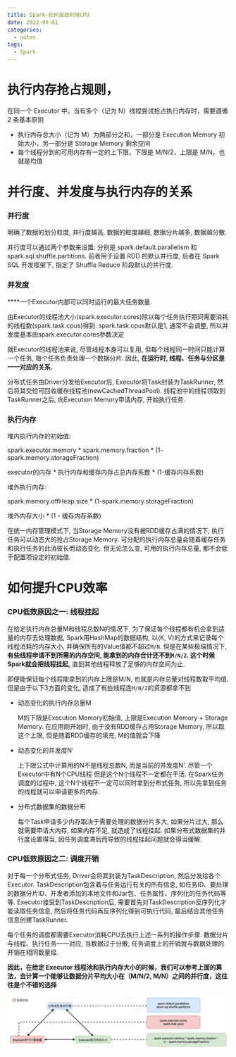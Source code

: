 ```yaml
---
title: Spark-如何高效利用CPU
date: 2022-04-01
categories:
  - notes
tags:
  - Spark
---
```

# 执行内存抢占规则，

在同一个 Executor 中，当有多个（记为 N）线程尝试抢占执行内存时，需要遵循 2 条基本原则

-   执行内存总大小（记为 M）为两部分之和，一部分是 Execution Memory 初始大小，另一部分是 Storage Memory 剩余空间
-   每个线程分到的可用内存有一定的上下限，下限是 M/N/2，上限是 M/N，也就是均值

# 并行度、并发度与执行内存的关系

### **并行度**

明确了数据的划分粒度, 并行度越高, 数据的粒度越细, 数据分片越多, 数据越分散.

并行度可以通过两个参数来设置: 分别是 spark.default.parallelism 和 spark.sql.shuffle.partitions. 前者用于设置 RDD 的默认并行度, 后者在 Spark SQL 开发框架下, 指定了 Shuffle Reduce 阶段默认的并行度.

### **并发度**

****一个Executor内部可以同时运行的最大任务数量.

由Executor的线程池大小(spark.executor.cores)除以每个任务执行期间需要消耗的线程数(spark.task.cpus)得到. spark.task.cpus默认是1, 通常不会调整, 所以并发度基本由spark.executor.cores参数决定

就Executor的线程池来说, 尽管线程本身可以复用, 但每个线程同一时间只能计算一个任务, 每个任务负责处理一个数据分片. 因此, **在运行时, 线程、任务与分区是一一对应的关系.**

分布式任务由Driver分发给Executor后, Executor将Task封装为TaskRunner, 然后将其交给可回收缓存线程池(newCachedThreadPool). 线程池中的线程领取到TaskRunner之后, 向Execution Memory申请内存, 开始执行任务.

### 执行内存

堆内执行内存的初始值:

spark.executor.memory * spark.memory.fraction * (1- spark.memory.storageFraction)

executor的内存 * 执行内存和缓存内存占总内存系数 * (1-缓存内存系数)

堆外执行内存:

spark.memory.offHeap.size * (1-spark.memory.storageFraction)

堆外内存大小 * (1 - 缓存内存系数)

在统一内存管理模式下, 当Storage Memory没有被RDD缓存占满的情况下, 执行任务可以动态大的抢占Storage Memory. 可分配的执行内存总量会随着缓存任务和执行任务的此消彼长而动态变化. 但无论怎么变, 可用的执行内存总量, 都不会低于配置项设定的初始值.

# 如何提升CPU效率

### CPU低效原因之一: 线程挂起

在给定执行内存总量M和线程总数N的情况下, 为了保证每个线程都有机会拿到适量的内存去处理数据, Spark用HashMap的数据结构, 以(K, V)的方式来记录每个线程消耗的内存大小, 并确保所有的Value值都不超过`M/N`. 但是在某些极端情况下, **有些线程申请不到所需的内存空间, 能拿到的内存合计还不到`M/N/2`. 这个时候Spark就会把线程挂起,** 直到其他线程释放了足够的内存空间为止.

即便能保证每个线程能拿到的内存上限是M/N, 也就是内存总量对线程数取平均值. 但是由于以下3方面的变化, 造成了有些线程连`M/N/2`的资源都拿不到

-   动态变化的执行内存总量M
    
    M的下限是Execution Memory初始值, 上限是Execution Memory + Storage Memory. 在应用刚开始时, 由于没有RDD缓存占用Storage Memory, 所以取这个上限, 但是随着RDD缓存的填充, M的值就会下降
    
-   动态变化的并发度N‘
    
    上下限公式中计算用的N不是线程总数N, 而是当前的并发度N’. 尽管一个Executor中有N个CPU线程 但是这个N个线程不一定都在干活. 在Spark任务调度的过程中, 这个N个线程不一定可以同时拿到分布式任务, 所以先拿到任务的线程就可以申请更多的内存.
    
-   分布式数据集的数据分布
    
    每个Task申请多少内存取决于需要处理的数据分片多大, 如果分片过大, 那么就需要申请大内存, 如果内存不足, 就造成了线程挂起. 如果分布式数据集的并行度设置得当, 因任务调度滞后而导致的线程挂起问题就会得当缓解.
    

### CPU低效原因之二: 调度开销

对于每一个分布式任务, Driver会将其封装为TaskDescription, 然后分发给各个Executor. TaskDescription包含着与任务运行有关的所有信息, 如任务ID、要处理的数据分片ID、开发者添加的本地文件和Jar包、任务属性、序列化的任务代码等等. Executor接受到TaskDescription后, 需要首先对TaskDescription反序列化才能读取任务信息, 然后将任务代码再反序列化得到可执行代码, 最后结合其他任务信息创建TaskRunner.

每个任务的调度都需要Executor消耗CPU去执行上述一系列的操作步骤. 数据分片与线程、执行任务一一对应, 当数据过于分散, 任务调度上的开销就与数据处理的开销在相同数量级.

**因此，在给定 Executor 线程池和执行内存大小的时候，我们可以参考上面的算法，去计算一个能够让数据分片平均大小在（M/N/2, M/N）之间的并行度，这往往是个不错的选择**

![](https://raw.githubusercontent.com/liunaijie/images/master/202308121609910.png)